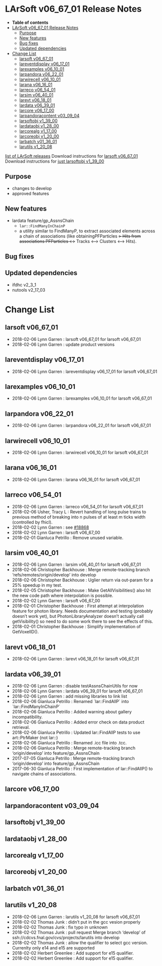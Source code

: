 LArSoft v06\_67\_01 Release Notes
======================================================================

-   **Table of contents**
-   [LArSoft v06\_67\_01 Release Notes](#LArSoft-v06_67_01-Release-Notes)
    -   [Purpose](#Purpose)
    -   [New features](#New-features)
    -   [Bug fixes](#Bug-fixes)
    -   [Updated dependencies](#Updated-dependencies)
-   [Change List](#Change-List)
    -   [larsoft v06\_67\_01](#larsoft-v06_67_01)
    -   [lareventdisplay v06\_17\_01](#lareventdisplay-v06_17_01)
    -   [larexamples v06\_10\_01](#larexamples-v06_10_01)
    -   [larpandora v06\_22\_01](#larpandora-v06_22_01)
    -   [larwirecell v06\_10\_01](#larwirecell-v06_10_01)
    -   [larana v06\_16\_01](#larana-v06_16_01)
    -   [larreco v06\_54\_01](#larreco-v06_54_01)
    -   [larsim v06\_40\_01](#larsim-v06_40_01)
    -   [larevt v06\_18\_01](#larevt-v06_18_01)
    -   [lardata v06\_39\_01](#lardata-v06_39_01)
    -   [larcore v06\_17\_00](#larcore-v06_17_00)
    -   [larpandoracontent v03\_09\_04](#larpandoracontent-v03_09_04)
    -   [larsoftobj v1\_39\_00](#larsoftobj-v1_39_00)
    -   [lardataobj v1\_28\_00](#lardataobj-v1_28_00)
    -   [larcorealg v1\_17\_00](#larcorealg-v1_17_00)
    -   [larcoreobj v1\_20\_00](#larcoreobj-v1_20_00)
    -   [larbatch v01\_36\_01](#larbatch-v01_36_01)
    -   [larutils v1\_20\_08](#larutils-v1_20_08)

[list of LArSoft releases](LArSoft_release_list)
Download instructions for [larsoft v06\_67\_01](http://scisoft.fnal.gov/scisoft/bundles/larsoft/v06_67_01/larsoft-v06_67_01.html)
Download instructions for [just larsoftobj v1\_39\_00](http://scisoft.fnal.gov/scisoft/bundles/larsoftobj/v1_39_00/larsoftobj-v1_39_00.html)

Purpose
--------------------

-   changes to develop
-   approved features

New features
------------------------------

-   lardata feature/gp\_AssnsChain
    -   `lar::FindManyInChainP`
    -   a utility similar to FindManyP, to extract associated elements across a chain of associations (like obtainingPFParticles ~~\> Hits from associations PFParticles \<-~~\> Tracks \<–\> Clusters \<–\> Hits).

Bug fixes
------------------------

Updated dependencies
----------------------------------------------

-   ifdhc v2\_3\_1
-   nutools v2\_17\_03

Change List
============================

larsoft v06\_67\_01
------------------------------------------

-   2018-02-06 Lynn Garren : larsoft v06\_67\_01 for larsoft v06\_67\_01
-   2018-02-06 Lynn Garren : update product versions

lareventdisplay v06\_17\_01
----------------------------------------------------------

-   2018-02-06 Lynn Garren : lareventdisplay v06\_17\_01 for larsoft v06\_67\_01

larexamples v06\_10\_01
--------------------------------------------------

-   2018-02-06 Lynn Garren : larexamples v06\_10\_01 for larsoft v06\_67\_01

larpandora v06\_22\_01
------------------------------------------------

-   2018-02-06 Lynn Garren : larpandora v06\_22\_01 for larsoft v06\_67\_01

larwirecell v06\_10\_01
--------------------------------------------------

-   2018-02-06 Lynn Garren : larwirecell v06\_10\_01 for larsoft v06\_67\_01

larana v06\_16\_01
----------------------------------------

-   2018-02-06 Lynn Garren : larana v06\_16\_01 for larsoft v06\_67\_01

larreco v06\_54\_01
------------------------------------------

-   2018-02-06 Lynn Garren : larreco v06\_54\_01 for larsoft v06\_67\_01
-   2018-02-06 Usher, Tracy L : Revert handling of long pulse trains to previous method of breaking into n pulses of at least m ticks width (controlled by fhicl).
-   2018-02-02 Lynn Garren : see [\#18868](/redmine/issues/18868 "Bug: new warning from gcc 6.4.0 in larreco TrackFinder (Resolved)")
-   2018-02-02 Lynn Garren : larsoft v06\_67\_00
-   2018-02-01 Gianluca Petrillo : Remove unused variable.

larsim v06\_40\_01
----------------------------------------

-   2018-02-06 Lynn Garren : larsim v06\_40\_01 for larsoft v06\_67\_01
-   2018-02-06 Christopher Backhouse : Merge remote-tracking branch ‘refs/remotes/origin/develop’ into develop
-   2018-02-06 Christopher Backhouse : Uglier return via out-param for a 25% speedup in my test.
-   2018-02-05 Christopher Backhouse : Make GetAllVisibilities() also hit the new code path where interpolation is possible.
-   2018-02-02 Lynn Garren : larsoft v06\_67\_00
-   2018-02-01 Christopher Backhouse : First attempt at interpolation feature for photon library. Needs documentation and testing (probably doesn’t work yet), but PhotonLibraryAnalyzer doesn’t actually call getVisibility() so need to do some work there to see the effects of this.
-   2018-02-01 Christopher Backhouse : Simplify implementation of GetVoxelID().

larevt v06\_18\_01
----------------------------------------

-   2018-02-06 Lynn Garren : larevt v06\_18\_01 for larsoft v06\_67\_01

lardata v06\_39\_01
------------------------------------------

-   2018-02-06 Lynn Garren : disable testAssnsChainUtils for now
-   2018-02-06 Lynn Garren : lardata v06\_39\_01 for larsoft v06\_67\_01
-   2018-02-06 Lynn Garren : add missing libraries to link list
-   2018-02-06 Gianluca Petrillo : Renamed \`lar::FindAllP\` into \`lar::FindManyInChainP\`
-   2018-02-06 Gianluca Petrillo : Added warning about gallery incompatibility.
-   2018-02-06 Gianluca Petrillo : Added error check on data product retrieval.
-   2018-02-06 Gianluca Petrillo : Updated lar::FindAllP tests to use art::PtrMaker (not lar::)
-   2018-02-06 Gianluca Petrillo : Renamed .icc file into .tcc.
-   2018-02-06 Gianluca Petrillo : Merge remote-tracking branch ‘origin/develop’ into feature/gp\_AssnsChain
-   2017-07-05 Gianluca Petrillo : Merge remote-tracking branch ‘origin/develop’ into feature/gp\_AssnsChain
-   2017-06-30 Gianluca Petrillo : First implementation of lar::FindAllP() to navigate chains of associations.

larcore v06\_17\_00
------------------------------------------

larpandoracontent v03\_09\_04
--------------------------------------------------------------

larsoftobj v1\_39\_00
----------------------------------------------

lardataobj v1\_28\_00
----------------------------------------------

larcorealg v1\_17\_00
----------------------------------------------

larcoreobj v1\_20\_00
----------------------------------------------

larbatch v01\_36\_01
--------------------------------------------

larutils v1\_20\_08
------------------------------------------

-   2018-02-06 Lynn Garren : larutils v1\_20\_08 for larsoft v06\_67\_01
-   2018-02-02 Thomas Junk : didn’t put in the gcc vesion properly
-   2018-02-02 Thomas Junk : fix typo in unknown
-   2018-02-02 Thomas Junk : pull request Merge branch ‘develop’ of ssh://cdcvs.fnal.gov/cvs/projects/larutils into develop
-   2018-02-02 Thomas Junk : allow the qualifier to select gcc version. Currenlty only e14 and e15 are supported
-   2018-02-02 Herbert Greenlee : Add support for e15 qualifier.
-   2018-02-02 Herbert Greenlee : Add support for e15 qualifier.
